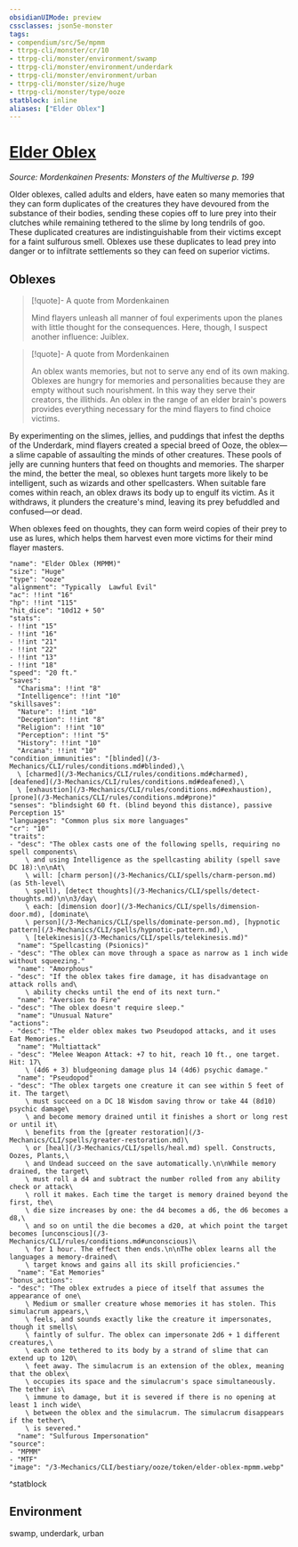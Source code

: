 ```yaml
---
obsidianUIMode: preview
cssclasses: json5e-monster
tags:
- compendium/src/5e/mpmm
- ttrpg-cli/monster/cr/10
- ttrpg-cli/monster/environment/swamp
- ttrpg-cli/monster/environment/underdark
- ttrpg-cli/monster/environment/urban
- ttrpg-cli/monster/size/huge
- ttrpg-cli/monster/type/ooze
statblock: inline
aliases: ["Elder Oblex"]
---
```

# [Elder Oblex](3-Mechanics\CLI\bestiary\ooze/elder-oblex-mpmm.md)
*Source: Mordenkainen Presents: Monsters of the Multiverse p. 199*  

Older oblexes, called adults and elders, have eaten so many memories that they can form duplicates of the creatures they have devoured from the substance of their bodies, sending these copies off to lure prey into their clutches while remaining tethered to the slime by long tendrils of goo. These duplicated creatures are indistinguishable from their victims except for a faint sulfurous smell. Oblexes use these duplicates to lead prey into danger or to infiltrate settlements so they can feed on superior victims.

## Oblexes

> [!quote]- A quote from Mordenkainen  
> 
> Mind flayers unleash all manner of foul experiments upon the planes with little thought for the consequences. Here, though, I suspect another influence: Juiblex.

> [!quote]- A quote from Mordenkainen  
> 
> An oblex wants memories, but not to serve any end of its own making. Oblexes are hungry for memories and personalities because they are empty without such nourishment. In this way they serve their creators, the illithids. An oblex in the range of an elder brain's powers provides everything necessary for the mind flayers to find choice victims.

By experimenting on the slimes, jellies, and puddings that infest the depths of the Underdark, mind flayers created a special breed of Ooze, the oblex—a slime capable of assaulting the minds of other creatures. These pools of jelly are cunning hunters that feed on thoughts and memories. The sharper the mind, the better the meal, so oblexes hunt targets more likely to be intelligent, such as wizards and other spellcasters. When suitable fare comes within reach, an oblex draws its body up to engulf its victim. As it withdraws, it plunders the creature's mind, leaving its prey befuddled and confused—or dead.

When oblexes feed on thoughts, they can form weird copies of their prey to use as lures, which helps them harvest even more victims for their mind flayer masters.

```statblock
"name": "Elder Oblex (MPMM)"
"size": "Huge"
"type": "ooze"
"alignment": "Typically  Lawful Evil"
"ac": !!int "16"
"hp": !!int "115"
"hit_dice": "10d12 + 50"
"stats":
- !!int "15"
- !!int "16"
- !!int "21"
- !!int "22"
- !!int "13"
- !!int "18"
"speed": "20 ft."
"saves":
  "Charisma": !!int "8"
  "Intelligence": !!int "10"
"skillsaves":
  "Nature": !!int "10"
  "Deception": !!int "8"
  "Religion": !!int "10"
  "Perception": !!int "5"
  "History": !!int "10"
  "Arcana": !!int "10"
"condition_immunities": "[blinded](/3-Mechanics/CLI/rules/conditions.md#blinded),\
  \ [charmed](/3-Mechanics/CLI/rules/conditions.md#charmed), [deafened](/3-Mechanics/CLI/rules/conditions.md#deafened),\
  \ [exhaustion](/3-Mechanics/CLI/rules/conditions.md#exhaustion), [prone](/3-Mechanics/CLI/rules/conditions.md#prone)"
"senses": "blindsight 60 ft. (blind beyond this distance), passive Perception 15"
"languages": "Common plus six more languages"
"cr": "10"
"traits":
- "desc": "The oblex casts one of the following spells, requiring no spell components\
    \ and using Intelligence as the spellcasting ability (spell save DC 18):\n\nAt\
    \ will: [charm person](/3-Mechanics/CLI/spells/charm-person.md) (as 5th-level\
    \ spell), [detect thoughts](/3-Mechanics/CLI/spells/detect-thoughts.md)\n\n3/day\
    \ each: [dimension door](/3-Mechanics/CLI/spells/dimension-door.md), [dominate\
    \ person](/3-Mechanics/CLI/spells/dominate-person.md), [hypnotic pattern](/3-Mechanics/CLI/spells/hypnotic-pattern.md),\
    \ [telekinesis](/3-Mechanics/CLI/spells/telekinesis.md)"
  "name": "Spellcasting (Psionics)"
- "desc": "The oblex can move through a space as narrow as 1 inch wide without squeezing."
  "name": "Amorphous"
- "desc": "If the oblex takes fire damage, it has disadvantage on attack rolls and\
    \ ability checks until the end of its next turn."
  "name": "Aversion to Fire"
- "desc": "The oblex doesn't require sleep."
  "name": "Unusual Nature"
"actions":
- "desc": "The elder oblex makes two Pseudopod attacks, and it uses Eat Memories."
  "name": "Multiattack"
- "desc": "Melee Weapon Attack: +7 to hit, reach 10 ft., one target. Hit: 17\
    \ (4d6 + 3) bludgeoning damage plus 14 (4d6) psychic damage."
  "name": "Pseudopod"
- "desc": "The oblex targets one creature it can see within 5 feet of it. The target\
    \ must succeed on a DC 18 Wisdom saving throw or take 44 (8d10) psychic damage\
    \ and become memory drained until it finishes a short or long rest or until it\
    \ benefits from the [greater restoration](/3-Mechanics/CLI/spells/greater-restoration.md)\
    \ or [heal](/3-Mechanics/CLI/spells/heal.md) spell. Constructs, Oozes, Plants,\
    \ and Undead succeed on the save automatically.\n\nWhile memory drained, the target\
    \ must roll a d4 and subtract the number rolled from any ability check or attack\
    \ roll it makes. Each time the target is memory drained beyond the first, the\
    \ die size increases by one: the d4 becomes a d6, the d6 becomes a d8,\
    \ and so on until the die becomes a d20, at which point the target becomes [unconscious](/3-Mechanics/CLI/rules/conditions.md#unconscious)\
    \ for 1 hour. The effect then ends.\n\nThe oblex learns all the languages a memory-drained\
    \ target knows and gains all its skill proficiencies."
  "name": "Eat Memories"
"bonus_actions":
- "desc": "The oblex extrudes a piece of itself that assumes the appearance of one\
    \ Medium or smaller creature whose memories it has stolen. This simulacrum appears,\
    \ feels, and sounds exactly like the creature it impersonates, though it smells\
    \ faintly of sulfur. The oblex can impersonate 2d6 + 1 different creatures,\
    \ each one tethered to its body by a strand of slime that can extend up to 120\
    \ feet away. The simulacrum is an extension of the oblex, meaning that the oblex\
    \ occupies its space and the simulacrum's space simultaneously. The tether is\
    \ immune to damage, but it is severed if there is no opening at least 1 inch wide\
    \ between the oblex and the simulacrum. The simulacrum disappears if the tether\
    \ is severed."
  "name": "Sulfurous Impersonation"
"source":
- "MPMM"
- "MTF"
"image": "/3-Mechanics/CLI/bestiary/ooze/token/elder-oblex-mpmm.webp"
```
^statblock

## Environment

swamp, underdark, urban